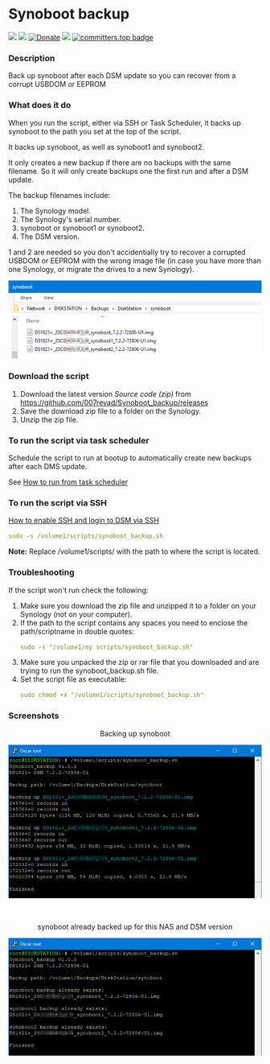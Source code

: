 # Synoboot backup

<a href="https://github.com/007revad/Synoboot_backup/releases"><img src="https://img.shields.io/github/release/007revad/Synoboot_backup.svg"></a>
<a href="https://hits.seeyoufarm.com"><img src="https://hits.seeyoufarm.com/api/count/incr/badge.svg?url=https%3A%2F%2Fgithub.com%2F007revad%2FSynoboot_backup&count_bg=%2379C83D&title_bg=%23555555&icon=&icon_color=%23E7E7E7&title=views&edge_flat=false"/></a>
[![Donate](https://img.shields.io/badge/Donate-PayPal-green.svg)](https://www.paypal.com/paypalme/007revad)
[![](https://img.shields.io/static/v1?label=Sponsor&message=%E2%9D%A4&logo=GitHub&color=%23fe8e86)](https://github.com/sponsors/007revad)
[![committers.top badge](https://user-badge.committers.top/australia/007revad.svg)](https://user-badge.committers.top/australia/007revad)

### Description

Back up synoboot after each DSM update so you can recover from a corrupt USBDOM or EEPROM

### What does it do

When you run the script, either via SSH or Task Scheduler, it backs up synoboot to the path you set at the top of the script.

It backs up synoboot, as well as synoboot1 and synoboot2.

It only creates a new backup if there are no backups with the same filename. So it will only create backups one the first run and after a DSM update.

The backup filenames include: 
1. The Synology model.
2. The Synology's serial number.
3. synoboot or synoboot1 or synoboot2.
4. The DSM version.

1 and 2 are needed so you don't accidentially try to recover a corrupted USBDOM or EEPROM with the wrong image file (in case you have more than one Synology, or migrate the drives to a new Synology).

<p align="center"><img src="/images/filenames.png"></p>

### Download the script

1. Download the latest version _Source code (zip)_ from https://github.com/007revad/Synoboot_backup/releases
2. Save the download zip file to a folder on the Synology.
3. Unzip the zip file.

### To run the script via task scheduler

Schedule the script to run at bootup to automatically create new backups after each DMS update.

See [How to run from task scheduler](https://github.com/007revad/Synoboot_backup/blob/main/how_to_run_from_scheduler.md)

### To run the script via SSH

[How to enable SSH and login to DSM via SSH](https://kb.synology.com/en-global/DSM/tutorial/How_to_login_to_DSM_with_root_permission_via_SSH_Telnet)

```YAML
sudo -s /volume1/scripts/synoboot_backup.sh
```

**Note:** Replace /volume1/scripts/ with the path to where the script is located.

### Troubleshooting

If the script won't run check the following:

1. Make sure you download the zip file and unzipped it to a folder on your Synology (not on your computer).
2. If the path to the script contains any spaces you need to enclose the path/scriptname in double quotes:
   ```YAML
   sudo -s "/volume1/my scripts/synoboot_backup.sh"
   ```
3. Make sure you unpacked the zip or rar file that you downloaded and are trying to run the synoboot_backup.sh file.
4. Set the script file as executable:
   ```YAML
   sudo chmod +x "/volume1/scripts/synoboot_backup.sh"
   ```

### Screenshots

<p align="center">Backing up synoboot</p>
<p align="center"><img src="/images/do_backup.png"></p>

<br>

<p align="center">synoboot already backed up for this NAS and DSM version</p>
<p align="center"><img src="/images/already_backed_up.png"></p>
